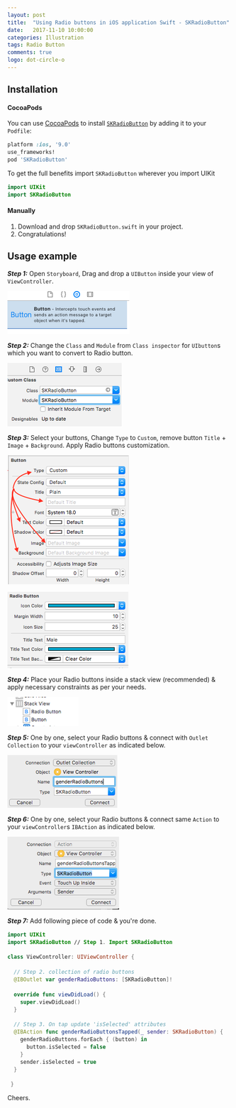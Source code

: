 ```yaml
---
layout: post
title:  "Using Radio buttons in iOS application Swift - SKRadioButton"
date:   2017-11-10 10:00:00
categories: Illustration
tags: Radio Button
comments: true
logo: dot-circle-o
---
```


## Installation

#### CocoaPods
You can use [CocoaPods](http://cocoapods.org/) to install [`SKRadioButton`](https://github.com/sag333ar/SKRadioButton) by adding it to your `Podfile`:

```ruby
platform :ios, '9.0'
use_frameworks!
pod 'SKRadioButton'
```

To get the full benefits import `SKRadioButton` wherever you import UIKit

``` swift
import UIKit
import SKRadioButton
```

#### Manually

1. Download and drop `SKRadioButton.swift` in your project.  
2. Congratulations!  

## Usage example

***Step 1:*** Open `Storyboard`, Drag and drop a `UIButton` inside your view of `ViewController`.

![Drag & Drop Button](https://raw.githubusercontent.com/sag333ar/SKRadioButton/master/ReadmeAssets/Step1.png)

***Step 2:*** Change the `Class` and `Module` from `Class inspector` for `UIbutton`s which you want to convert to Radio button.

![Change Class](https://raw.githubusercontent.com/sag333ar/SKRadioButton/master/ReadmeAssets/Step2.png)

***Step 3:*** Select your buttons, Change `Type` to `Custom`, remove button `Title` + `Image` + `Background`. Apply Radio buttons customization.

![Change Attributes](https://raw.githubusercontent.com/sag333ar/SKRadioButton/master/ReadmeAssets/Step3-1.png)

![Change Attributes2](https://raw.githubusercontent.com/sag333ar/SKRadioButton/master/ReadmeAssets/Step3-2.png)

***Step 4:*** Place your Radio buttons inside a stack view (recommended) & apply necessary constraints as per your needs.

![Use Stackview](https://raw.githubusercontent.com/sag333ar/SKRadioButton/master/ReadmeAssets/Step4.png)

***Step 5:*** One by one, select your Radio buttons & connect with `Outlet Collection` to your `viewController` as indicated below.

![Outlet Collection](https://raw.githubusercontent.com/sag333ar/SKRadioButton/master/ReadmeAssets/Step5.png)

***Step 6:*** One by one, select your Radio buttons & connect same `Action` to your `viewController`s `IBAction` as indicated below.

![IBAction Connection](https://raw.githubusercontent.com/sag333ar/SKRadioButton/master/ReadmeAssets/Step6.png)

***Step 7:*** Add following piece of code & you're done.


```swift
import UIKit
import SKRadioButton // Step 1. Import SKRadioButton

class ViewController: UIViewController {

  // Step 2. collection of radio buttons
  @IBOutlet var genderRadioButtons: [SKRadioButton]!

  override func viewDidLoad() {
    super.viewDidLoad()
  }

  // Step 3. On tap update 'isSelected' attributes
  @IBAction func genderRadioButtonsTapped(_ sender: SKRadioButton) {
    genderRadioButtons.forEach { (button) in
      button.isSelected = false
    }
    sender.isSelected = true
  }

 }
```

Cheers.